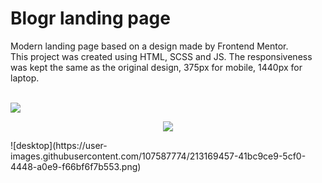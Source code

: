 # Blogr landing page

Modern landing page based on a design made by Frontend Mentor.  
This project was created using HTML, SCSS and JS. The responsiveness was kept the same as the original design, 375px for mobile, 1440px for laptop.
<br>
<br>
<p align="left">
<img src="https://user-images.githubusercontent.com/107587774/213169596-54568002-4f31-4cf3-8acc-078abd208034.png">
</p>
<p align="center">
<img src="https://user-images.githubusercontent.com/107587774/213169603-92d226ff-515a-4a16-8ace-491f1e48fee3.png">
</p>
![desktop](https://user-images.githubusercontent.com/107587774/213169457-41bc9ce9-5cf0-4448-a0e9-f66bf6f7b553.png)
